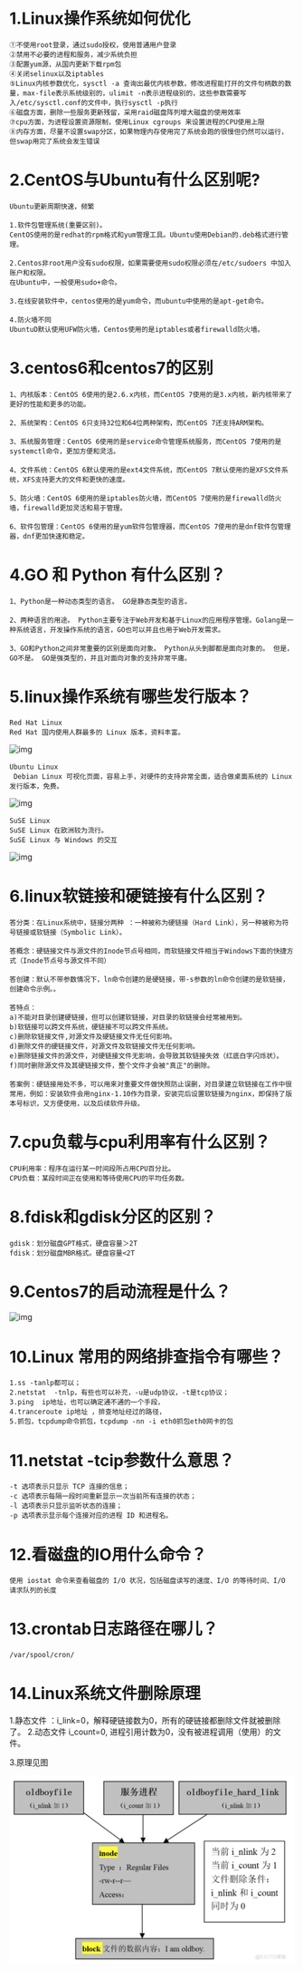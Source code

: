 # 1.Linux操作系统如何优化

```shell
①不使用root登录，通过sudo授权，使用普通用户登录
②禁用不必要的进程和服务，减少系统负担
③配置yum源，从国内更新下载rpm包
④关闭selinux以及iptables
⑤Linux内核参数优化，sysctl -a 查询出最优内核参数，修改进程能打开的文件句柄数的数量，max-file表示系统级别的，ulimit -n表示进程级别的，这些参数需要写入/etc/sysctl.conf的文件中，执行sysctl -p执行
⑥磁盘方面，删除一些服务更新残留，采用raid磁盘阵列增大磁盘的使用效率
⑦cpu方面，为进程设置资源限制，使用Linux cgroups 来设置进程的CPU使用上限
⑧内存方面，尽量不设置swap分区，如果物理内存使用完了系统会跑的很慢但仍然可以运行，但swap用完了系统会发生错误
```

# 2.CentOS与Ubuntu有什么区别呢?

```shell
Ubuntu更新周期快速，频繁

1.软件包管理系统(重要区别)。
CentOS使用的是redhat的rpm格式和yum管理工具。Ubuntu使用Debian的.deb格式进行管理。

2.Centos非root用户没有sudo权限，如果需要使用sudo权限必须在/etc/sudoers 中加入账户和权限。
在Ubuntu中，一般使用sudo+命令。

3.在线安装软件中，centos使用的是yum命令，而ubuntu中使用的是apt-get命令。

4.防火墙不同
UbuntuD默认使用UFW防火墙，Centos使用的是iptables或者firewalld防火墙。
```

# 3.centos6和centos7的区别

```shell
1、内核版本：CentOS 6使用的是2.6.x内核，而CentOS 7使用的是3.x内核，新内核带来了更好的性能和更多的功能。 

2、系统架构：CentOS 6只支持32位和64位两种架构，而CentOS 7还支持ARM架构。 

3、系统服务管理：CentOS 6使用的是service命令管理系统服务，而CentOS 7使用的是systemctl命令，更加方便和灵活。 

4、文件系统：CentOS 6默认使用的是ext4文件系统，而CentOS 7默认使用的是XFS文件系统，XFS支持更大的文件和更快的速度。 

5、防火墙：CentOS 6使用的是iptables防火墙，而CentOS 7使用的是firewalld防火墙，firewalld更加灵活和易于管理。

6、软件包管理：CentOS 6使用的是yum软件包管理器，而CentOS 7使用的是dnf软件包管理器，dnf更加快速和稳定。
```

# 4.GO 和 Python 有什么区别？

```shell
1、Python是一种动态类型的语言。 GO是静态类型的语言。

2、两种语言的用途。 Python主要专注于Web开发和基于Linux的应用程序管理。Golang是一种系统语言，开发操作系统的语言，GO也可以并且也用于Web开发需求。

3、GO和Python之间非常重要的区别是面向对象。 Python从头到脚都是面向对象的。 但是，GO不是。 GO是强类型的，并且对面向对象的支持非常平庸。
```

# 5.linux操作系统有哪些发行版本？

```shell
Red Hat Linux
Red Hat 国内使用人群最多的 Linux 版本，资料丰富。
```

![img](assets/Linux/2-1P92FZ955U1.jpg)

```shell
Ubuntu Linux
 Debian Linux 可视化页面，容易上手，对硬件的支持非常全面，适合做桌面系统的 Linux 发行版本，免费。
```

![img](assets/Linux/2-1P92F910131I.jpg)

```shell
SuSE Linux
SuSE Linux 在欧洲较为流行。
SuSE Linux 与 Windows 的交互
```

![img](assets/Linux/2-1P92F91030358.jpg)

# 6.linux软链接和硬链接有什么区别？

```
答分类：在Linux系统中，链接分两种 ：一种被称为硬链接（Hard Link），另一种被称为符号链接或软链接（Symbolic Link）。

答概念：硬链接文件与源文件的Inode节点号相同，而软链接文件相当于Windows下面的快捷方式（Inode节点号与源文件不同）

答创建：默认不带参数情况下，ln命令创建的是硬链接，带-s参数的ln命令创建的是软链接，创建命令示例。。

答特点：
a)不能对目录创建硬链接，但可以创建软链接，对目录的软链接会经常被用到。
b)软链接可以跨文件系统，硬链接不可以跨文件系统。
c)删除软链接文件,对源文件及硬链接文件无任何影响。
d)删除文件的硬链接文件，对源文件及软链接文件无任何影响。
e)删除链接文件的源文件，对硬链接文件无影响，会导致其软链接失效（红底白字闪烁状）。
f)同时删除源文件及其硬链接文件，整个文件才会被"真正"的删除。

答案例：硬链接用处不多，可以用来对重要文件做快照防止误删，对目录建立软链接在工作中很常用，例如：安装软件会用nginx-1.10作为目录，安装完后设置软链接为nginx，即保持了版本号标识，又方便使用，以及后续软件升级。
```

# 7.cpu负载与cpu利用率有什么区别？

```
CPU利用率：程序在运行某一时间段所占用CPU百分比。
CPU负载：某段时间正在使用和等待使用CPU的平均任务数。
```

# 8.fdisk和gdisk分区的区别？

```
gdisk：划分磁盘GPT格式，硬盘容量＞2T
fdisk：划分磁盘MBR格式。硬盘容量<2T
```

# 9.Centos7的启动流程是什么？

![img](assets/Linux/1216771-20220608092813955-1848785891.png)



# 10.Linux 常用的网络排查指令有哪些？

```shell
1.ss -tanlp都可以；
2.netstat  -tnlp，有些也可以补充，-u是udp协议，-t是tcp协议；
3.ping  ip地址，也可以确定通不通的一个手段，
4.tranceroute ip地址 ，排查地址经过的路径，
5.抓包，tcpdump命令抓包，tcpdump -nn -i eth0抓包eth0网卡的包
```

# 11.netstat -tcip参数什么意思？

```shell
-t 选项表示只显示 TCP 连接的信息；
-c 选项表示每隔一段时间重新显示一次当前所有连接的状态；
-l 选项表示只显示监听状态的连接；
-p 选项表示显示每个连接对应的进程 ID 和进程名。
```

# 12.看磁盘的IO用什么命令？

```shell
使用 iostat 命令来查看磁盘的 I/O 状况，包括磁盘读写的速度、I/O 的等待时间、I/O 请求队列的长度
```

# 13.crontab日志路径在哪儿？

```shell
/var/spool/cron/
```

# 14.Linux系统文件删除原理

1.静态文件
：i_link=0，解释硬链接数为0，所有的硬链接都删除文件就被删除了。
2.动态文件
i_count=0, 进程引用计数为0，没有被进程调用（使用）的文件。

3.原理见图

![image-20240220034740058](assets/Linux/image-20240220034740058.png)

